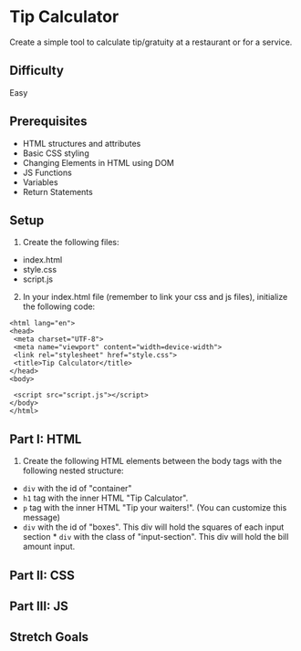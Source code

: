 # Tip Calculator

Create a simple tool to calculate tip/gratuity at a restaurant or for a service.

## Difficulty
Easy

## Prerequisites
* HTML structures and attributes
* Basic CSS styling
* Changing Elements in HTML using DOM
* JS Functions
* Variables
* Return Statements

## Setup
1. Create the following files:
  * index.html
  * style.css
  * script.js

2. In your index.html file (remember to link your css and js files), initialize the following code:
 ```<!DOCTYPE html>
<html lang="en">
<head>
  <meta charset="UTF-8">
  <meta name="viewport" content="width=device-width">
  <link rel="stylesheet" href="style.css">
  <title>Tip Calculator</title>
</head>
<body>

  <script src="script.js"></script>
</body>
</html>
```
## Part I: HTML
1. Create the following HTML elements between the body tags with the following nested structure:
  * ```div``` with the id of "container"
   * ```h1``` tag with the inner HTML "Tip Calculator".
   *  ```p``` tag with the inner HTML "Tip your waiters!". (You can customize this message)
   *  ```div``` with the id of "boxes". This div will hold the squares of each input section
    *  ```div``` with the class of "input-section". This div will hold the bill amount input.


## Part II: CSS

## Part III: JS

## Stretch Goals
